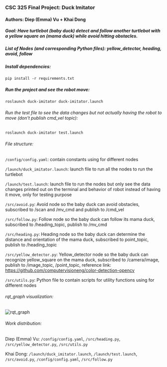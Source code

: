 ### CSC 325 Final Project: Duck Imitator
#### Authors: Diep (Emma) Vu + Khai Dong
##### Goal: Have turtlebot (baby duck) detect and follow another turtlebot with a yellow square on (mama duck) while avoid hitting obstacles.

##### List of Nodes (and corresponding Python files): yellow_detector, heading, avoid, follow 

##### Install dependencies:
```pip install -r requirements.txt```

##### Run the project and see the robot move:
```roslaunch duck-imitator duck-imitator.launch```

###### Run the test file to see the data changes but not actually having the robot to move (don't publish cmd_vel topic):
```roslaunch duck-imitator test.launch```

###### File structure:
```/config/config.yaml```: contain constants using for different nodes

```/launch/duck_imitator.launch```: launch file to run all the nodes to run the turtlebot

```/launch/test.launch```: launch file to run the nodes but only see the data changes printed out on the terminal and behavior of robot instead of having it move, only for testing purpose

```/src/avoid.py```: Avoid node so the baby duck can avoid obstacles, subscribed to /scan and /mv_cmd and publish to /cmd_vel

```/src/follow.py```: Follow node so the baby duck can follow its mama duck, subscribed to /heading_topic, publish to /mv_cmd

```/src/heading.py```: Heading node so the baby duck can determine the distance and orientation of the mama duck, subscribed to point_topic, publish to /heading_topic

```/src/yellow_detector.py```: Yellow_detector node so the baby duck can recognize yellow_square on the mama duck, subscribed to /camera/image, publish to /image_topic, /point_topic, reference link: https://github.com/computervisioneng/color-detection-opencv


```/src/utils.py```: Python file to contain scripts for utility functions using for different nodes

###### rqt_graph visualization:
![rqt_graph](/imgs/rosgraph.png)

###### Work distribution:
Diep (Emma) Vu: ```/config/config.yaml```, ```/src/heading.py```, ```/src/yellow_detector.py```, ```/src/utils.py```

Khai Dong: ```/launch/duck_imitator.launch```, ```/launch/test.launch```, ```/src/avoid.py```, ```/config/config.yaml```, ```/src/follow.py```





